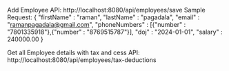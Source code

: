 Add Employee
API: http://localhost:8080/api/employees/save
Sample Request:
{
"firstName" : "raman",
"lastName" : "pagadala",
"email"    : "ramanpagadala@gmail.com",
"phoneNumbers" : [{"number" : "7801335918"},{"number" : "8769515787"}],
"doj" : "2024-01-01",
"salary" : 240000.00
}

Get all Employee details with tax and cess
API: http://localhost:8080/api/employees/tax-deductions

